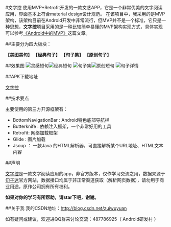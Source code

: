 #文字控
使用MVP+Retrofit开发的一款文艺APP，它是一个非常优美的文字阅读应用，界面基本上符合material design设计规范。 在该项目中，我采用的是MVP架构，该架构目前在Android开发中非常流行，但MVP并不是一个标准，它只是一种思想，**文字控**项目采用的是一种比较简单易懂的MVP架构实现方式，具体实现可以参考[《Android中的MVP》](http://rocko.xyz/2015/02/06/Android%E4%B8%AD%E7%9A%84MVP/)这篇文章。

##主要分为四大板块：

**【美图美句】 【经典句子】 【句子集】 【原创句子】**

##效果图
![灵感短句](https://github.com/zuiwuyuan/BeautifulWords/blob/master/imgs/1.png)![经典短句](https://github.com/zuiwuyuan/BeautifulWords/blob/master/imgs/2.png)
![句子集](https://github.com/zuiwuyuan/BeautifulWords/blob/master/imgs/3.png)![原创短句](https://github.com/zuiwuyuan/BeautifulWords/blob/master/imgs/4.png)
![句子详情](https://github.com/zuiwuyuan/BeautifulWords/blob/master/imgs/5.png)


##APK下载地址

[文字控](http://fir.im/beautifulwords)


##技术要点

主要使用的第三方开源框架有：

 - BottomNavigationBar : Android特色底部导航栏
 - Butterknife : 依赖注入框架，一个非常好用的工具
 - Retrofit: 网络加载框架
 - Glide : 图片加载
 - Jsoup ： 一款Java 的HTML解析器，可直接解析某个URL地址、HTML文本内容


##声明

[文字控](http://fir.im/beautifulwords)是一款文字阅读应用的app，非官方版本，仅作学习交流之用，数据来源于[句子迷](http://www.juzimi.com/)官方网站，数据接口均属于非正常渠道获取（解析网页数据），请勿用于商业用途，原作公司拥有所有权利。

**如果对你的学习有所帮助，请star下吧，谢谢。**

##关于我
我的CSDN地址：http://blog.csdn.net/zuiwuyuan

如有疑问或建议，欢迎进QQ群来讨论交流：487786925（ Android研发村 ）
